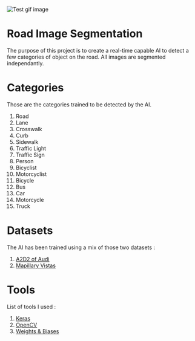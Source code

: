 ![Test gif image](image/demo.gif)

# Road Image Segmentation

The purpose of this project is to create a real-time capable AI to detect a few categories of object on the road.
All images are segmented independantly.

# Categories

Those are the categories trained to be detected by the AI.

1. Road
2. Lane
3. Crosswalk
4. Curb
5. Sidewalk
6. Traffic Light
7. Traffic Sign
8. Person
9. Bicyclist
10. Motorcyclist
11. Bicycle
12. Bus
13. Car
14. Motorcycle
15. Truck

# Datasets
The AI has been trained using a mix of those two datasets :
1. [A2D2 of Audi](https://www.a2d2.audi/a2d2/en.html) 
2. [Mapillary Vistas](https://www.mapillary.com/dataset/vistas)


# Tools
List of tools I used :
1. [Keras](https://keras.io/)
2. [OpenCV](https://opencv.org/)
3. [Weights & Biases](https://wandb.ai/)